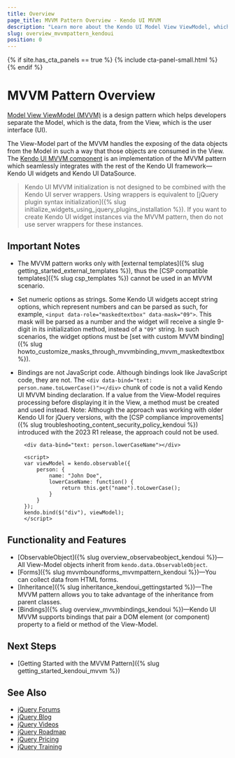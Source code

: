 ```yaml
---
title: Overview
page_title: MVVM Pattern Overview - Kendo UI MVVM
description: "Learn more about the Kendo UI Model View ViewModel, which is an implementation of the MVVM pattern, integrated with the Kendo UI framework."
slug: overview_mvvmpattern_kendoui
position: 0
---
```


{% if site.has_cta_panels == true %}
{% include cta-panel-small.html %}
{% endif %}

# MVVM Pattern Overview

[Model View ViewModel (MVVM)](https://en.wikipedia.org/wiki/Model_View_ViewModel) is a design pattern which helps developers separate the Model, which is the data, from the View, which is the user interface (UI).

The View-Model part of the MVVM handles the exposing of the data objects from the Model in such a way that those objects are consumed in the View. The [Kendo UI MVVM component](https://demos.telerik.com/kendo-ui/mvvm/index) is an implementation of the MVVM pattern which seamlessly integrates with the rest of the Kendo UI framework&mdash;Kendo UI widgets and Kendo UI DataSource.

> Kendo UI MVVM initialization is not designed to be combined with the Kendo UI server wrappers. Using wrappers is equivalent to [jQuery plugin syntax initialization]({% slug initialize_widgets_using_jquery_plugins_installation %}). If you want to create Kendo UI widget instances via the MVVM pattern, then do not use server wrappers for these instances.

## Important Notes

* The MVVM pattern works only with [external templates]({% slug getting_started_external_templates %}), thus the [CSP compatible templates]({% slug csp_templates %}) cannot be used in an MVVM scenario.
* Set numeric options as strings. Some Kendo UI widgets accept string options, which represent numbers and can be parsed as such, for example, `<input data-role="maskedtextbox" data-mask="09">`. This mask will be parsed as a number and the widget will receive a single 9-digit in its initialization method, instead of a `"09"` string. In such scenarios, the widget options must be [set with custom MVVM binding]({% slug howto_customize_masks_through_mvvmbinding_mvvm_maskedtextbox %}).
* Bindings are not JavaScript code. Although bindings look like JavaScript code, they are not. The `<div data-bind="text: person.name.toLowerCase()"></div>` chunk of code is not a valid Kendo UI MVVM binding declaration. If a value from the View-Model requires processing before displaying it in the View, a method must be created and used instead. Note: Although the approach was working with older Kendo UI for jQuery versions, with the [CSP compliance improvements]({% slug troubleshooting_content_security_policy_kendoui %}) introduced with the 2023 R1 release, the approach could not be used. 


        <div data-bind="text: person.lowerCaseName"></div>

        <script>
        var viewModel = kendo.observable({
            person: {
                name: "John Doe",
                lowerCaseName: function() {
                    return this.get("name").toLowerCase();
                }
            }
        });
        kendo.bind($("div"), viewModel);
        </script>

## Functionality and Features

* [ObservableObject]({% slug overview_observabeobject_kendoui %})&mdash;All View-Model objects inherit from `kendo.data.ObservableObject`.
* [Forms]({% slug mvvmboundforms_mvvmpattern_kendoui %})&mdash;You can collect data from HTML forms.
* [Inheritance]({% slug inheritance_kendoui_gettingstarted %})&mdash;The MVVM pattern allows you to take advantage of the inheritance from parent classes.
* [Bindings]({% slug overview_mvvmbindings_kendoui %})&mdash;Kendo UI MVVM supports bindings that pair a DOM element (or component) property to a field or method of the View-Model.

## Next Steps

* [Getting Started with the MVVM Pattern]({% slug getting_started_kendoui_mvvm %})

## See Also

* [jQuery Forums](https://www.telerik.com/forums/kendo-ui)
* [jQuery Blog](https://www.telerik.com/blogs/tag/jquery)
* [jQuery Videos](https://www.telerik.com/videos/kendo-jquery-ui)
* [jQuery Roadmap](https://www.telerik.com/support/whats-new/kendo-ui/roadmap)
* [jQuery Pricing](https://www.telerik.com/purchase/kendo-ui)
* [jQuery Training](https://learn.telerik.com/learn/course/external/view/elearning/30/kendo-ui-for-jquery-with-javascript)
